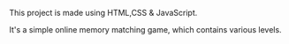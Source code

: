 

This project is made using HTML,CSS &amp; JavaScript.

It's a simple online memory matching game, which contains various levels.
